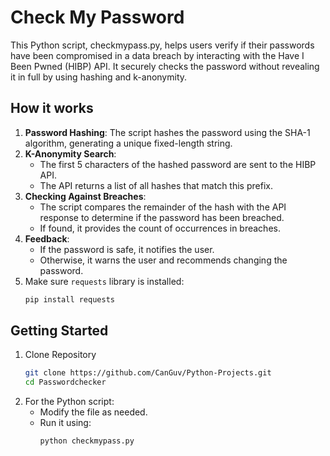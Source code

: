 # Check My Password

This Python script, checkmypass.py, helps users verify if their passwords have been compromised in a data breach by interacting with the Have I Been Pwned (HIBP) API. It securely checks the password without revealing it in full by using hashing and k-anonymity.

## How it works
1. **Password Hashing**: The script hashes the password using the SHA-1 algorithm, generating a unique fixed-length string.
2. **K-Anonymity Search**:
   - The first 5 characters of the hashed password are sent to the HIBP API.
   - The API returns a list of all hashes that match this prefix.
3. **Checking Against Breaches**:
   - The script compares the remainder of the hash with the API response to determine if the password has been breached.
   - If found, it provides the count of occurrences in breaches.
4. **Feedback**:
   - If the password is safe, it notifies the user.
   - Otherwise, it warns the user and recommends changing the password.
5. Make sure `requests` library is installed:
   ```bash
   pip install requests
   ```


## Getting Started
1. Clone Repository
   ```bash
   git clone https://github.com/CanGuv/Python-Projects.git
   cd Passwordchecker
   ```
2. For the Python script:
   - Modify the file as needed.
   - Run it using:
     ```bash
     python checkmypass.py
     ```
